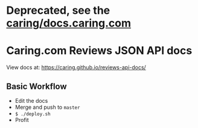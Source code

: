 # Deprecated, see the [caring/docs.caring.com](https://github.com/caring/docs.caring.com)
# Caring.com Reviews JSON API docs

View docs at: https://caring.github.io/reviews-api-docs/

## Basic Workflow

* Edit the docs
* Merge and push to `master`
* `$ ./deploy.sh`
* Profit
